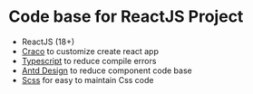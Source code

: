 # Code base for ReactJS Project

- ReactJS (18+)
- [Craco](https://craco.js.org/) to customize create react app
- [Typescript](https://www.typescriptlang.org/) to reduce compile errors
- [Antd Design](https://ant.design/components/overview) to reduce component code base
- [Scss](https://sass-lang.com/guide) for easy to maintain Css code

